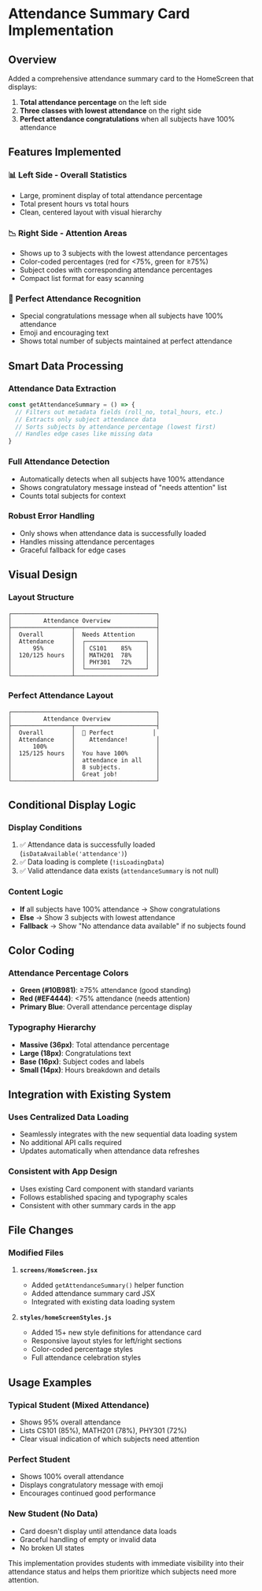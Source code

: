 # Attendance Summary Card Implementation

## Overview

Added a comprehensive attendance summary card to the HomeScreen that displays:

1. **Total attendance percentage** on the left side
2. **Three classes with lowest attendance** on the right side  
3. **Perfect attendance congratulations** when all subjects have 100% attendance

## Features Implemented

### 📊 **Left Side - Overall Statistics**
- Large, prominent display of total attendance percentage
- Total present hours vs total hours
- Clean, centered layout with visual hierarchy

### 📉 **Right Side - Attention Areas**
- Shows up to 3 subjects with the lowest attendance percentages
- Color-coded percentages (red for <75%, green for ≥75%)
- Subject codes with corresponding attendance percentages
- Compact list format for easy scanning

### 🎉 **Perfect Attendance Recognition**
- Special congratulations message when all subjects have 100% attendance
- Emoji and encouraging text
- Shows total number of subjects maintained at perfect attendance

## Smart Data Processing

### **Attendance Data Extraction**
```javascript
const getAttendanceSummary = () => {
  // Filters out metadata fields (roll_no, total_hours, etc.)
  // Extracts only subject attendance data
  // Sorts subjects by attendance percentage (lowest first)
  // Handles edge cases like missing data
}
```

### **Full Attendance Detection**
- Automatically detects when all subjects have 100% attendance
- Shows congratulatory message instead of "needs attention" list
- Counts total subjects for context

### **Robust Error Handling**
- Only shows when attendance data is successfully loaded
- Handles missing attendance percentages
- Graceful fallback for edge cases

## Visual Design

### **Layout Structure**
```
┌─────────────────────────────────────────┐
│         Attendance Overview             │
├─────────────────┬───────────────────────┤
│  Overall        │  Needs Attention      │
│  Attendance     │  ┌─────────────────┐  │
│      95%        │  │ CS101    85%    │  │
│  120/125 hours  │  │ MATH201  78%    │  │
│                 │  │ PHY301   72%    │  │
│                 │  └─────────────────┘  │
└─────────────────┴───────────────────────┘
```

### **Perfect Attendance Layout**
```
┌─────────────────────────────────────────┐
│         Attendance Overview             │
├─────────────────┬───────────────────────┤
│  Overall        │  🎉 Perfect           │
│  Attendance     │    Attendance!        │
│      100%       │                       │
│  125/125 hours  │  You have 100%        │
│                 │  attendance in all    │
│                 │  8 subjects.          │
│                 │  Great job!           │
└─────────────────┴───────────────────────┘
```

## Conditional Display Logic

### **Display Conditions**
1. ✅ Attendance data is successfully loaded (`isDataAvailable('attendance')`)
2. ✅ Data loading is complete (`!isLoadingData`)
3. ✅ Valid attendance data exists (`attendanceSummary` is not null)

### **Content Logic**
- **If** all subjects have 100% attendance → Show congratulations
- **Else** → Show 3 subjects with lowest attendance
- **Fallback** → Show "No attendance data available" if no subjects found

## Color Coding

### **Attendance Percentage Colors**
- **Green (#10B981)**: ≥75% attendance (good standing)
- **Red (#EF4444)**: <75% attendance (needs attention)
- **Primary Blue**: Overall attendance percentage display

### **Typography Hierarchy**
- **Massive (36px)**: Total attendance percentage
- **Large (18px)**: Congratulations text
- **Base (16px)**: Subject codes and labels
- **Small (14px)**: Hours breakdown and details

## Integration with Existing System

### **Uses Centralized Data Loading**
- Seamlessly integrates with the new sequential data loading system
- No additional API calls required
- Updates automatically when attendance data refreshes

### **Consistent with App Design**
- Uses existing Card component with standard variants
- Follows established spacing and typography scales
- Consistent with other summary cards in the app

## File Changes

### **Modified Files**
1. **`screens/HomeScreen.jsx`**
   - Added `getAttendanceSummary()` helper function
   - Added attendance summary card JSX
   - Integrated with existing data loading system

2. **`styles/homeScreenStyles.js`**
   - Added 15+ new style definitions for attendance card
   - Responsive layout styles for left/right sections
   - Color-coded percentage styles
   - Full attendance celebration styles

## Usage Examples

### **Typical Student (Mixed Attendance)**
- Shows 95% overall attendance
- Lists CS101 (85%), MATH201 (78%), PHY301 (72%)
- Clear visual indication of which subjects need attention

### **Perfect Student**
- Shows 100% overall attendance  
- Displays congratulatory message with emoji
- Encourages continued good performance

### **New Student (No Data)**
- Card doesn't display until attendance data loads
- Graceful handling of empty or invalid data
- No broken UI states

This implementation provides students with immediate visibility into their attendance status and helps them prioritize which subjects need more attention.
